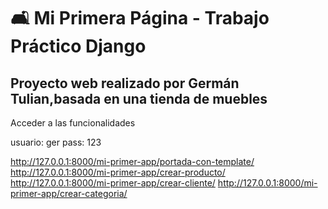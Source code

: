 # 🛋️ Mi Primera Página - Trabajo Práctico Django

Proyecto web realizado por Germán Tulian,basada en una tienda de muebles 
---

Acceder a las funcionalidades 

usuario: ger 
pass:    123


http://127.0.0.1:8000/mi-primer-app/portada-con-template/
http://127.0.0.1:8000/mi-primer-app/crear-producto/
http://127.0.0.1:8000/mi-primer-app/crear-cliente/
http://127.0.0.1:8000/mi-primer-app/crear-categoria/

